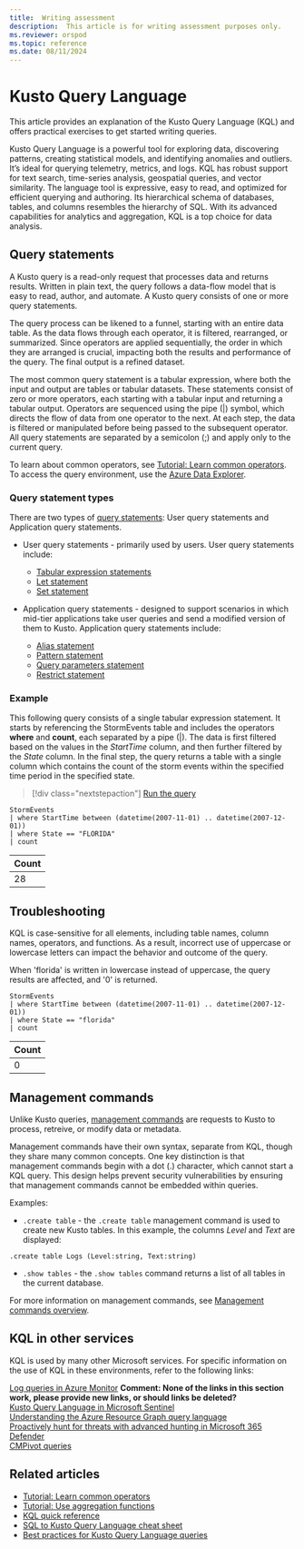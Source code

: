 ```yaml
---
title:  Writing assessment
description:  This article is for writing assessment purposes only.
ms.reviewer: orspod
ms.topic: reference
ms.date: 08/11/2024
---
```

# Kusto Query Language

This article provides an explanation of the Kusto Query Language (KQL) and offers practical exercises to get started writing queries.  

Kusto Query Language is a powerful tool for exploring data, discovering patterns, creating statistical models, and identifying anomalies and outliers. It’s ideal for querying telemetry, metrics, and logs. KQL has robust support for text search, time-series analysis, geospatial queries, and vector similarity. The language tool is expressive, easy to read, and optimized for efficient querying and authoring. Its hierarchical schema of databases, tables, and columns resembles the hierarchy of SQL. With its advanced capabilities for analytics and aggregation, KQL is a top choice for data analysis.

## Query statements

A Kusto query is a read-only request that processes data and returns results. Written in plain text, the query follows a data-flow model that is easy to read, author, and automate. A Kusto query consists of one or more query statements.

The query process can be likened to a funnel, starting with an entire data table. As the data flows through each operator, it is filtered, rearranged, or summarized. Since operators are applied sequentially, the order in which they are arranged is crucial, impacting both the results and performance of the query. The final output is a refined dataset.

The most common query statement is a tabular expression, where both the input and output are tables or tabular datasets. These statements consist of zero or more operators, each starting with a tabular input and returning a tabular output. Operators are sequenced using the pipe (|) symbol, which directs the flow of data from one operator to the next. At each step, the data is filtered or manipulated before being passed to the subsequent operator. All query statements are separated by a semicolon (;) and apply only to the current query.

To learn about common operators, see [Tutorial: Learn common operators](tutorials/learn-common-operators.md).  
To access the query environment, use the [Azure Data Explorer](https://dataexplorer.azure.com/). 


### Query statement types

There are two types of [query statements](statements.md): User query statements and Application query statements.

* User query statements - primarily used by users. User query statements include:
  *   [Tabular expression statements](tabular-expression-statements.md)
  *   [Let statement](let-statement.md)
  *   [Set statement](set-statement.md)

* Application query statements - designed to support scenarios in which mid-tier applications take user queries and send a modified version of them to Kusto. Application query statements include:
  * [Alias statement](alias-statement.md) 
  * [Pattern statement](pattern-statement.md)
  * [Query parameters statement](query-parameters-statement.md)
  * [Restrict statement](restrict-statement.md)

 
### Example

This following query consists of a single tabular expression statement. It starts by referencing the StormEvents table and includes the operators **where** and **count**, each separated by a pipe (|). The data is first filtered based on the values in the *StartTime* column, and then further filtered by the *State* column. In the final step, the query returns a table with a single column which contains the count of the storm events within the specified time period in the specified state.

> [!div class="nextstepaction"]
> <a href="https://dataexplorer.azure.com/clusters/help/databases/Samples?query=H4sIAAAAAAAAAwsuyS/KdS1LzSspVuCqUSjPSC1KVQguSSwqCcnMTVVISi0pT03NU9BISSxJLQGKaBgZGJjrGhrqGhhqKujpKaCJG4HENZENKklVsLVVUHLz8Q/ydHFUUgDZkpxfmlcCAIItD6l6AAAA" target="_blank">Run the query</a>

```kusto
StormEvents 
| where StartTime between (datetime(2007-11-01) .. datetime(2007-12-01))
| where State == "FLORIDA"  
| count 
```

|Count|
|-----|
|   28|


## Troubleshooting

KQL is case-sensitive for all elements, including table names, column names, operators, and functions.  As a result, incorrect use of uppercase or lowercase letters can impact the behavior and outcome of the query.

When 'florida' is written in lowercase instead of uppercase, the query results are affected, and '0' is returned.

```kusto
StormEvents 
| where StartTime between (datetime(2007-11-01) .. datetime(2007-12-01))
| where State == "florida"  
| count 
```

|Count|
|-----|
|   0|


## Management commands

Unlike Kusto queries, [management commands](../management/index.md) are requests to Kusto to process, retreive, or modify data or metadata.

Management commands have their own syntax, separate from KQL, though they share many common concepts. One key distinction is that management commands begin with a dot (.) character, which cannot start a KQL query. This design helps prevent security vulnerabilities by ensuring that management commands cannot be embedded within queries.

Examples:

* `.create table` - the `.create table` management command is used to create new Kusto tables. In this example, the columns *Level* and *Text* are displayed:
```kusto
.create table Logs (Level:string, Text:string)
```
* `.show tables` - the `.show tables` command returns a list of all tables in the current database.

For more information on management commands, see [Management commands overview](../management/index.md).


## KQL in other services

KQL is used by many other Microsoft services. For specific information on the use of KQL in these environments, refer to the following links:

[Log queries in Azure Monitor](/azure/azure-monitor/logs/log-query-overview) **Comment: None of the links in this section work, please provide new links, or should links be deleted?**  
[Kusto Query Language in Microsoft Sentinel](/azure/sentinel/kusto-overview)  
[Understanding the Azure Resource Graph query language](/azure/governance/resource-graph/concepts/query-language)  
[Proactively hunt for threats with advanced hunting in Microsoft 365 Defender](/microsoft-365/security/defender/advanced-hunting-overview)  
[CMPivot queries](/mem/configmgr/core/servers/manage/cmpivot-overview#queries)

## Related articles

* [Tutorial: Learn common operators](tutorials/learn-common-operators.md)
* [Tutorial: Use aggregation functions](tutorials/use-aggregation-functions.md)
* [KQL quick reference](kql-quick-reference.md)
* [SQL to Kusto Query Language cheat sheet](sql-cheat-sheet.md)
* [Best practices for Kusto Query Language queries](best-practices.md)
